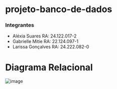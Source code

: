# projeto-banco-de-dados

### Integrantes 
- Aléxia Suares                RA: 24.122.017-2
- Gabrielle Mitie              RA: 22.124.097-1
- Larissa Gonçalves            RA: 24.222.082-0



# Diagrama Relacional
  ![image](https://github.com/gabriellemitie/projeto-banco-de-dados/assets/99052048/2863fbf2-fe64-4fa1-9616-426b86993f5d)

